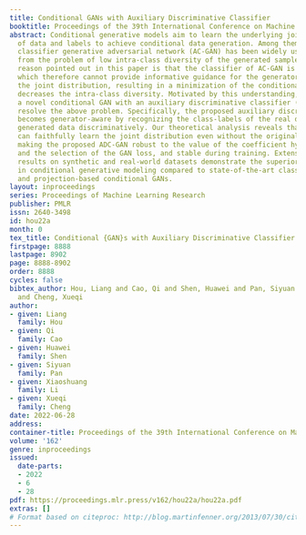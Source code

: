 ```yaml
---
title: Conditional GANs with Auxiliary Discriminative Classifier
booktitle: Proceedings of the 39th International Conference on Machine Learning
abstract: Conditional generative models aim to learn the underlying joint distribution
  of data and labels to achieve conditional data generation. Among them, the auxiliary
  classifier generative adversarial network (AC-GAN) has been widely used, but suffers
  from the problem of low intra-class diversity of the generated samples. The fundamental
  reason pointed out in this paper is that the classifier of AC-GAN is generator-agnostic,
  which therefore cannot provide informative guidance for the generator to approach
  the joint distribution, resulting in a minimization of the conditional entropy that
  decreases the intra-class diversity. Motivated by this understanding, we propose
  a novel conditional GAN with an auxiliary discriminative classifier (ADC-GAN) to
  resolve the above problem. Specifically, the proposed auxiliary discriminative classifier
  becomes generator-aware by recognizing the class-labels of the real data and the
  generated data discriminatively. Our theoretical analysis reveals that the generator
  can faithfully learn the joint distribution even without the original discriminator,
  making the proposed ADC-GAN robust to the value of the coefficient hyperparameter
  and the selection of the GAN loss, and stable during training. Extensive experimental
  results on synthetic and real-world datasets demonstrate the superiority of ADC-GAN
  in conditional generative modeling compared to state-of-the-art classifier-based
  and projection-based conditional GANs.
layout: inproceedings
series: Proceedings of Machine Learning Research
publisher: PMLR
issn: 2640-3498
id: hou22a
month: 0
tex_title: Conditional {GAN}s with Auxiliary Discriminative Classifier
firstpage: 8888
lastpage: 8902
page: 8888-8902
order: 8888
cycles: false
bibtex_author: Hou, Liang and Cao, Qi and Shen, Huawei and Pan, Siyuan and Li, Xiaoshuang
  and Cheng, Xueqi
author:
- given: Liang
  family: Hou
- given: Qi
  family: Cao
- given: Huawei
  family: Shen
- given: Siyuan
  family: Pan
- given: Xiaoshuang
  family: Li
- given: Xueqi
  family: Cheng
date: 2022-06-28
address:
container-title: Proceedings of the 39th International Conference on Machine Learning
volume: '162'
genre: inproceedings
issued:
  date-parts:
  - 2022
  - 6
  - 28
pdf: https://proceedings.mlr.press/v162/hou22a/hou22a.pdf
extras: []
# Format based on citeproc: http://blog.martinfenner.org/2013/07/30/citeproc-yaml-for-bibliographies/
---
```

